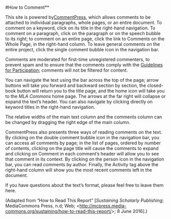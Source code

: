 #How to Comment**

This site is powered
by[](http://futureofthebook.org/commentpress/)[CommentPress](http://futureofthebook.org/commentpress/),
which allows comments to be attached to individual paragraphs, whole
pages, or an entire document. To comment on a keyword, click on its
title in the right-hand navigation. To comment on a paragraph, click on
the paragraph or on the speech bubble to its right; to comment on an
entire page, click the link to Comments on the Whole Page, in the
right-hand column. To leave general comments on the entire project,
click the single comment bubble icon in the navigation bar.

Comments are moderated for first-time unregistered commenters, to
prevent spam and to ensure that the comments comply with the [Guidelines
for Participation](https://commons.mla.org/guidelines/); comments will
not be filtered for content.

You can navigate the text using the bar across the top of the page;
arrow buttons will take you forward and backward section by section, the
closed-book button will return you to the title page, and the home icon
will take you to the *MLA Commons* home page. The arrows at the far
right will collapse or expand the text’s header. You can also navigate
by clicking directly on keyword titles in the right-hand navigation.

The relative widths of the main text column and the comments column can
be changed by dragging the right edge of the main column.

CommentPress also presents three ways of reading comments on the text.
By clicking on the double comment bubble icon in the navigation bar, you
can access all comments by page; in the list of pages, ordered by number
of contents, clicking on the page title will cause the comments to
expand and clicking on Comment in each comment’s header will allow you
to see that comment in its context. By clicking on the person icon in
the navigation bar, you can read comments by author. Finally, the
Activity tag above the right-hand column will show you the most recent
comments left in the document.

If you have questions about the text’s format, please feel free to leave
them here.

(Adapted from “How to Read This Report” [*Sustaining Scholarly
Publishing*; MediaCommons Press, n.d; Web;
<<http://mcpress.media-commons.org/sustaining/how-to-read-this-report/>\>;
8 June 2016].)
